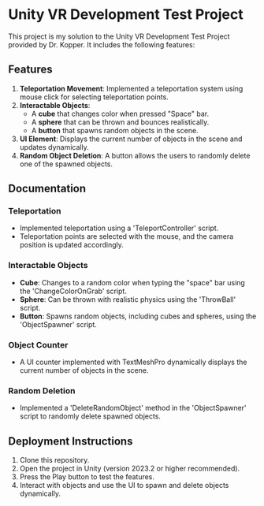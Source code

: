 # Unity VR Development Test Project

This project is my solution to the Unity VR Development Test Project provided by Dr. Kopper. It includes the following features:

## Features
1. **Teleportation Movement**: Implemented a teleportation system using mouse click for selecting teleportation points.
2. **Interactable Objects**:
   - A **cube** that changes color when pressed "Space" bar.
   - A **sphere** that can be thrown and bounces realistically.
   - A **button** that spawns random objects in the scene.
3. **UI Element**: Displays the current number of objects in the scene and updates dynamically.
4. **Random Object Deletion**: A button allows the users to randomly delete one of the spawned objects.

## Documentation
### Teleportation
- Implemented teleportation using a 'TeleportController' script.
- Teleportation points are selected with the mouse, and the camera position is updated accordingly.

### Interactable Objects
- **Cube**: Changes to a random color when typing the "space" bar using the 'ChangeColorOnGrab' script.
- **Sphere**: Can be thrown with realistic physics using the 'ThrowBall' script.
- **Button**: Spawns random objects, including cubes and spheres, using the 'ObjectSpawner' script.

### Object Counter
- A UI counter implemented with TextMeshPro dynamically displays the current number of objects in the scene.

### Random Deletion
- Implemented a 'DeleteRandomObject' method in the 'ObjectSpawner' script to randomly delete spawned objects.

## Deployment Instructions
1. Clone this repository.
2. Open the project in Unity (version 2023.2 or higher recommended).
3. Press the Play button to test the features.
4. Interact with objects and use the UI to spawn and delete objects dynamically.